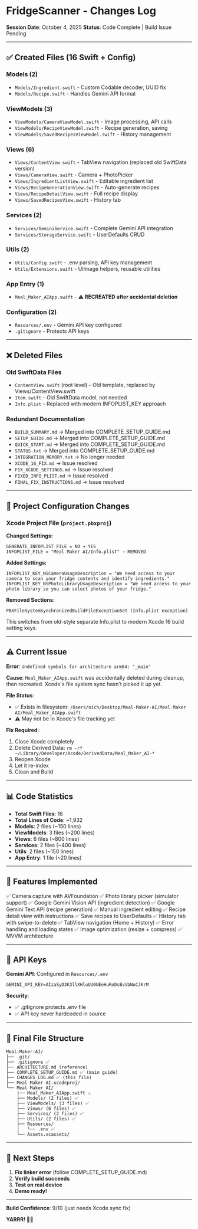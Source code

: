 # FridgeScanner - Changes Log

**Session Date**: October 4, 2025
**Status**: Code Complete | Build Issue Pending

---

## ✅ Created Files (16 Swift + Config)

### Models (2)
- `Models/Ingredient.swift` - Custom Codable decoder, UUID fix
- `Models/Recipe.swift` - Handles Gemini API format

### ViewModels (3)
- `ViewModels/CameraViewModel.swift` - Image processing, API calls
- `ViewModels/RecipeViewModel.swift` - Recipe generation, saving
- `ViewModels/SavedRecipesViewModel.swift` - History management

### Views (6)
- `Views/ContentView.swift` - TabView navigation (replaced old SwiftData version)
- `Views/CameraView.swift` - Camera + PhotoPicker
- `Views/IngredientListView.swift` - Editable ingredient list
- `Views/RecipeGenerationView.swift` - Auto-generate recipes
- `Views/RecipeDetailView.swift` - Full recipe display
- `Views/SavedRecipesView.swift` - History tab

### Services (2)
- `Services/GeminiService.swift` - Complete Gemini API integration
- `Services/StorageService.swift` - UserDefaults CRUD

### Utils (2)
- `Utils/Config.swift` - .env parsing, API key management
- `Utils/Extensions.swift` - UIImage helpers, reusable utilities

### App Entry (1)
- `Meal_Maker_AIApp.swift` - **⚠️ RECREATED after accidental deletion**

### Configuration (2)
- `Resources/.env` - Gemini API key configured
- `.gitignore` - Protects API keys

---

## ❌ Deleted Files

### Old SwiftData Files
- `ContentView.swift` (root level) - Old template, replaced by Views/ContentView.swift
- `Item.swift` - Old SwiftData model, not needed
- `Info.plist` - Replaced with modern INFOPLIST_KEY approach

### Redundant Documentation
- `BUILD_SUMMARY.md` → Merged into COMPLETE_SETUP_GUIDE.md
- `SETUP_GUIDE.md` → Merged into COMPLETE_SETUP_GUIDE.md
- `QUICK_START.md` → Merged into COMPLETE_SETUP_GUIDE.md
- `STATUS.txt` → Merged into COMPLETE_SETUP_GUIDE.md
- `INTEGRATION_MEMORY.txt` → No longer needed
- `XCODE_16_FIX.md` → Issue resolved
- `FIX_XCODE_SETTINGS.md` → Issue resolved
- `FIXED_INFO_PLIST.md` → Issue resolved
- `FINAL_FIX_INSTRUCTIONS.md` → Issue resolved

---

## 🔧 Project Configuration Changes

### Xcode Project File (`project.pbxproj`)

**Changed Settings:**
```
GENERATE_INFOPLIST_FILE = NO → YES
INFOPLIST_FILE = "Meal Maker AI/Info.plist" → REMOVED
```

**Added Settings:**
```
INFOPLIST_KEY_NSCameraUsageDescription = "We need access to your camera to scan your fridge contents and identify ingredients."
INFOPLIST_KEY_NSPhotoLibraryUsageDescription = "We need access to your photo library so you can select photos of your fridge."
```

**Removed Sections:**
```
PBXFileSystemSynchronizedBuildFileExceptionSet (Info.plist exception)
```

This switches from old-style separate Info.plist to modern Xcode 16 build setting keys.

---

## ⚠️ Current Issue

**Error**: `Undefined symbols for architecture arm64: "_main"`

**Cause**: `Meal_Maker_AIApp.swift` was accidentally deleted during cleanup, then recreated. Xcode's file system sync hasn't picked it up yet.

**File Status**:
- ✅ Exists in filesystem: `/Users/nich/Desktop/Meal-Maker-AI/Meal Maker AI/Meal_Maker_AIApp.swift`
- ⚠️ May not be in Xcode's file tracking yet

**Fix Required**:
1. Close Xcode completely
2. Delete Derived Data: `rm -rf ~/Library/Developer/Xcode/DerivedData/Meal_Maker_AI-*`
3. Reopen Xcode
4. Let it re-index
5. Clean and Build

---

## 📊 Code Statistics

- **Total Swift Files**: 16
- **Total Lines of Code**: ~1,932
- **Models**: 2 files (~150 lines)
- **ViewModels**: 3 files (~200 lines)
- **Views**: 6 files (~800 lines)
- **Services**: 2 files (~400 lines)
- **Utils**: 2 files (~150 lines)
- **App Entry**: 1 file (~20 lines)

---

## 🎯 Features Implemented

✅ Camera capture with AVFoundation
✅ Photo library picker (simulator support)
✅ Google Gemini Vision API (ingredient detection)
✅ Google Gemini Text API (recipe generation)
✅ Manual ingredient editing
✅ Recipe detail view with instructions
✅ Save recipes to UserDefaults
✅ History tab with swipe-to-delete
✅ TabView navigation (Home + History)
✅ Error handling and loading states
✅ Image optimization (resize + compress)
✅ MVVM architecture

---

## 🔑 API Keys

**Gemini API**: Configured in `Resources/.env`
```
GEMINI_API_KEY=AIzaSyD3K3llXHluUU0UEeHuRoDsBvVbNuCJKrM
```

**Security**:
- ✅ .gitignore protects .env file
- ✅ API key never hardcoded in source

---

## 📁 Final File Structure

```
Meal-Maker-AI/
├── .git/
├── .gitignore ✅
├── ARCHITECTURE.md (reference)
├── COMPLETE_SETUP_GUIDE.md ✅ (main guide)
├── CHANGES_LOG.md ✅ (this file)
├── Meal Maker AI.xcodeproj/
└── Meal Maker AI/
    ├── Meal_Maker_AIApp.swift ⚠️
    ├── Models/ (2 files) ✅
    ├── ViewModels/ (3 files) ✅
    ├── Views/ (6 files) ✅
    ├── Services/ (2 files) ✅
    ├── Utils/ (2 files) ✅
    ├── Resources/
    │   └── .env ✅
    └── Assets.xcassets/
```

---

## 🚀 Next Steps

1. **Fix linker error** (follow COMPLETE_SETUP_GUIDE.md)
2. **Verify build succeeds**
3. **Test on real device**
4. **Demo ready!**

---

**Build Confidence**: 9/10 (just needs Xcode sync fix)

**YARRR! 🏴‍☠️**
